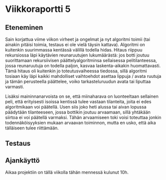 # Viikkoraportti 5

## Eteneminen

Sain korjattua viime viikon virheet ja ongelmat ja nyt algoritmi toimii (tai ainakin pitäisi toimia, testaus ei ole vielä täysin kattava). Algoritmi on kuitenkin suurimmassa kentässä välillä todella hidas. Hitaus riippuu rekursiossa läpi käytävien reunaruutujen lukumäärästä: jos botti joutuu suorittamaan rekursiivisen päättelyalgoritminsa sellaisessa pelitilanteessa, jossa reunaruutuja on todella paljon, kasvaa laskenta-aikakin huomattavasti. Tämä hitaus oli kuitenkin jo toteutusvaiheessa tiedossa, sillä algoritmi tosiaan käy läpi kaikki mahdolliset vaihtoehdot asettaa lippuja / avata ruutuja ja tämän perusteella päättelee, voiko tarkasteluruudun avata tai liputtaa varmasti.

Lisäksi maininnanarvoista on se, että miinaharava on luonteeltaan sellainen peli, että erityisesti isoissa kentissä tulee vastaan tilanteita, joita ei edes algoritmikaan voi päätellä. Usen siis joko heti alussa tai aivan lopussa päädytään tilanteeseen, jossa bottikin joutuu arvaamaan, sillä yhtäkään siirtoa ei voi päätellä varmaksi. Tähän arvaamiseen toki voisi toteuttaa jonkin todennäköisyyksien mukaan arvaavan toiminnon, mutta en usko, että aika tälläiseen tulee riittämään.

## Testaus

## Ajankäyttö

Aikaa projektiin on tällä viikolla tähän mennessä kulunut 10h.
